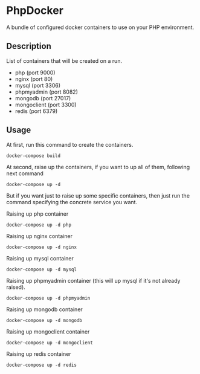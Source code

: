# PhpDocker

A bundle of configured docker containers to use on your PHP environment.

## Description

List of containers that will be created on a run.
- php (port 9000)
- nginx (port 80)
- mysql (port 3306)
- phpmyadmin (port 8082)
- mongodb (port 27017)
- mongoclient (port 3300)
- redis (port 6379) 


## Usage
At first, run this command to create the containers.
```
docker-compose build
```

At second, raise up the containers, if you want to up all of them, following next command
```
docker-compose up -d
```

But if you want just to raise up some specific containers, then just run the command specifying the concrete service you want.

Raising up php container
```
docker-compose up -d php
```

Raising up nginx container
```
docker-compose up -d nginx
```

Raising up mysql container
```
docker-compose up -d mysql
```
Raising up phpmyadmin container (this will up mysql if it's not already raised).
```
docker-compose up -d phpmyadmin
```
Raising up mongodb container
```
docker-compose up -d mongodb
```
Raising up mongoclient container
```
docker-compose up -d mongoclient
```
Raising up redis container
```
docker-compose up -d redis
```